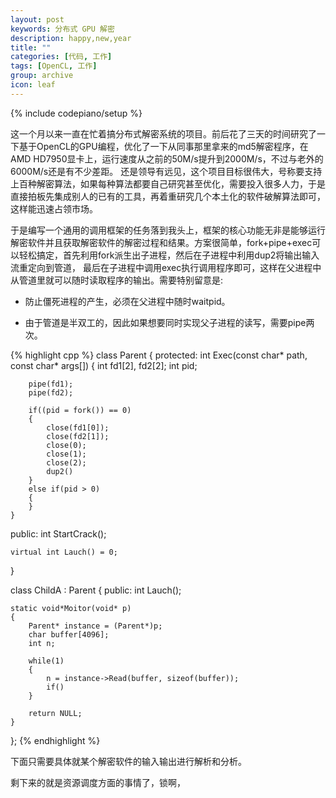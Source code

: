 ```yaml
---
layout: post
keywords: 分布式 GPU 解密
description: happy,new,year
title: ""
categories: [代码, 工作]
tags: [OpenCL, 工作]
group: archive
icon: leaf
---
```

{% include codepiano/setup %}

这一个月以来一直在忙着搞分布式解密系统的项目。前后花了三天的时间研究了一下基于OpenCL的GPU编程，优化了一下从同事那里拿来的md5解密程序，在AMD HD7950显卡上，运行速度从之前的50M/s提升到2000M/s，不过与老外的6000M/s还是有不少差距。
还是领导有远见，这个项目目标很伟大，号称要支持上百种解密算法，如果每种算法都要自己研究甚至优化，需要投入很多人力，于是直接拍板先集成别人的已有的工具，再着重研究几个本土化的软件破解算法即可，这样能迅速占领市场。

于是编写一个通用的调用框架的任务落到我头上，框架的核心功能无非是能够运行解密软件并且获取解密软件的解密过程和结果。方案很简单，fork+pipe+exec可以轻松搞定，首先利用fork派生出子进程，然后在子进程中利用dup2将输出输入流重定向到管道，
最后在子进程中调用exec执行调用程序即可，这样在父进程中从管道里就可以随时读取程序的输出。需要特别留意是:

* 防止僵死进程的产生，必须在父进程中随时waitpid。

* 由于管道是半双工的，因此如果想要同时实现父子进程的读写，需要pipe两次。

{% highlight cpp %}
class Parent
{
protected:
	int Exec(const char* path, const char* args[])
	{
		int fd1[2], fd2[2];
		int pid;
		
		pipe(fd1);
		pipe(fd2);
		
		if((pid = fork()) == 0)
		{
			close(fd1[0]);
			close(fd2[1]);
			close(0);
			close(1);
			close(2);
			dup2()
		}
		else if(pid > 0)
		{
		}
	}
public:
	int StartCrack();

	virtual int Lauch() = 0;		
}

class ChildA : Parent
{
public:
	int Lauch();	
	
	static void*Moitor(void* p)
	{
		Parent* instance = (Parent*)p;
		char buffer[4096];
		int n;
		
		while(1)
		{
			n = instance->Read(buffer, sizeof(buffer));
			if()
		}
		
		return NULL;
	}
};
{% endhighlight %}

下面只需要具体就某个解密软件的输入输出进行解析和分析。

剩下来的就是资源调度方面的事情了，锁啊，
